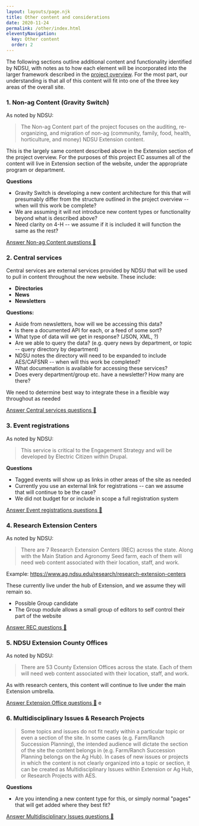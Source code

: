 ```yaml
---
layout: layouts/page.njk
title: Other content and considerations
date: 2020-11-24
permalink: /other/index.html
eleventyNavigation:
  key: Other content
  order: 2
---
```

The following sections outline additional content and functionality identified by NDSU, with notes as to how each element will be incorporated into the larger framework described in the [project overview](/). For the most part, our understanding is that all of this content will fit into one of the three key areas of the overall site. 

### 1. Non-ag Content (Gravity Switch) 

As noted by NDSU:

> The Non-ag Content part of the project focuses on the auditing, re-organizing, and migration of non-ag (community, family, food, health, horticulture, and money) NDSU Extension content.

This is the largely same content described above in the Extension section of the project overview. For the purposes of this project EC assumes all of the content will live in Extension section of the website, under the appropriate program or department.

**Questions**

* Gravity Switch is developing a new content architecture for this that will presumably differ from the structure outlined in the project overview -- when will this work be complete? 
* We are assuming it will not introduce new content types or functionality beyond what is described above?
* Need clarity on 4-H -- we assume if it is included it will function the same as the rest?

<a class="button bg-green-500 hover:bg-blue-500 rounded" href="https://docs.google.com/forms/d/e/1FAIpQLScKG1p-3Ziupjn8VlFMwVDa0vOwy6qk5_wPFh_ZWV1Rdya-6w/viewform?usp=sf_link" target="_blank">Answer Non-ag Content questions  🤔</a>

### 2. Central services

Central services are external services provided by NDSU that will be used to pull in content throughout the new website. These include:

* **Directories**
* **News**
* **Newsletters**

**Questions:**

* Aside from newsletters, how will we be accessing this data? 
* Is there a documented API for each, or a feed of some sort?
* What type of data will we get in response? (JSON, XML, ?) 
* Are we able to query the data? (e.g. query news by department, or topic -- query directory by department)
* NDSU notes the directory will need to be expanded to include AES/CAFSNR -- when will this work be completed?
* What documenation is available for accessing these services? 
* Does every department/group etc. have a newsletter? How many are there? 

We need to determine best way to integrate these in a flexible way throughout as needed

<a class="button bg-green-500 hover:bg-blue-500 rounded" href="https://docs.google.com/forms/d/e/1FAIpQLSfoqtUzwHiDlp-j4JgXDrwHuCdChRIyw56xspRLm_mQOTcIfg/viewform?usp=sf_link" target="_blank">Answer Central services questions  🤔</a>

### 3. Event registrations

As noted by NDSU:

> This service is critical to the Engagement Strategy and will be developed by Electric Citizen within Drupal.

**Questions**

* Tagged events will show up as links in other areas of the site as needed 
* Currently you use an external link for registrations -- can we assume that will continue to be the case? 
* We did not budget for or include in scope a full registration system

<a class="button bg-green-500 hover:bg-blue-500 rounded" href="https://docs.google.com/forms/d/e/1FAIpQLSfovYxL0rhJ8JZML5t626YwTK4wySg87h5dgUvco2KH7I2TnQ/viewform?usp=sf_link" target="_blank">Answer Event registrations questions 🤔</a>

### 4. Research Extension Centers

As noted by NDSU:

> There are 7 Research Extension Centers (REC) across the state. Along with the Main Station and Agronomy Seed farm, each of them will need web content associated with their location, staff, and work.

Example: https://www.ag.ndsu.edu/research/research-extension-centers

These currently live under the hub of Extension, and we assume they will remain so. 

* Possible Group candidate
* The Group module allows a small group of editors to self control their part of the website

<a class="button bg-green-500 hover:bg-blue-500 rounded" href="https://docs.google.com/forms/d/e/1FAIpQLSc9cKxB8fcVxshhRzdKHOdUxv6g8ORuxcjqi4M_btwNEh_8Ng/viewform?usp=sf_link" target="_blank">Answer REC questions 🤔</a>



### 5. NDSU Extension County Offices

As noted by NDSU:

> There are 53 County Extension Offices across the state. Each of them will need web content associated with their location, staff, and work.

As with research centers, this content will continue to live under the main Extension umbrella.

<a class="button bg-green-500 hover:bg-blue-500 rounded" href="https://docs.google.com/forms/d/e/1FAIpQLSc9cKxB8fcVxshhRzdKHOdUxv6g8ORuxcjqi4M_btwNEh_8Ng/viewform?usp=sf_link" target="_blank">Answer Extension Office questions 🤔</a>
e

### 6. Multidisciplinary Issues & Research Projects

> Some topics and issues do not fit neatly within a particular topic or even a section of the site. In some cases (e.g. Farm/Ranch Succession Planning), the intended audience will dictate the section of the site the content belongs in (e.g. Farm/Ranch Succession Planning belongs on the Ag Hub). In cases of new issues or projects in which the content is not clearly organized into a topic or section, it can be created as Multidisciplinary Issues within Extension or Ag Hub, or Research Projects with AES.

**Questions**

* Are you intending a new content type for this, or simply normal "pages" that will get added where they best fit?

<a class="button bg-green-500 hover:bg-blue-500 rounded" href="https://docs.google.com/forms/d/e/1FAIpQLSfi9MCNFUCum2tutnlrHn1L0N6nHSW45ehrGccPckXN1FZ1_g/viewform?usp=sf_link" target="_blank">Answer Multidisciplinary Issues questions 🤔</a>

